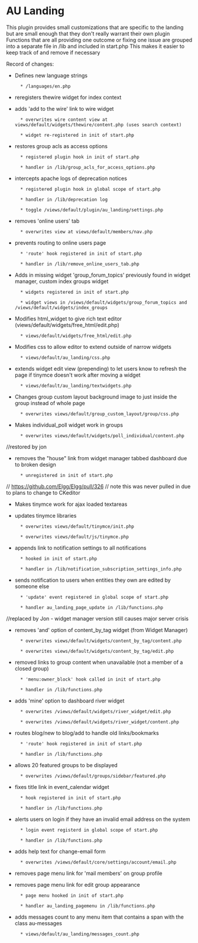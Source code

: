 # AU Landing

This plugin provides small customizations that are specific to the landing but are small enough that they don't really warrant their own plugin
Functions that are all providing one outcome or fixing one issue are grouped into a separate file in /lib and included in start.php
This makes it easier to keep track of and remove if necessary

Record of changes:

- Defines new language strings

		* /languages/en.php

		
- reregisters thewire widget for index context
- adds 'add to the wire' link to wire widget

		* overwrites wire content view at views/default/widgets/thewire/content.php (uses search context)

		* widget re-registered in init of start.php

		
- restores group acls as access options

		* registered plugin hook in init of start.php

		* handler in /lib/group_acls_for_access_options.php

		
- intercepts apache logs of deprecation notices

		* registered plugin hook in global scope of start.php

		* handler in /lib/deprecation log

		* toggle /views/default/plugin/au_landing/settings.php

		
- removes 'online users' tab

		* overwrites view at views/default/members/nav.php
		
		
- prevents routing to online users page

		* 'route' hook registered in init of start.php

		* handler in /lib/remove_online_users_tab.php

		
- Adds in missing widget 'group_forum_topics' previously found in widget manager, custom index groups widget

		* widgets registered in init of start.php

		* widget views in /views/default/widgets/group_forum_topics and /views/default/widgets/index_groups

		
- Modifies html_widget to give rich text editor (views/default/widgets/free_html/edit.php)

		* views/default/widgets/free_html/edit.php
		
		
- Modifies css to allow editor to extend outside of narrow widgets

		* views/default/au_landing/css.php
		
		
- extends widget edit view (prepending) to let users know to refresh the page if tinymce doesn't work after moving a widget

		* views/default/au_landing/textwidgets.php

		
- Changes group custom layout background image to just inside the group instead of whole page

		* overwrites views/default/group_custom_layout/group/css.php

		
- Makes individual_poll widget work in groups

		* overwrites views/default/widgets/poll_individual/content.php

//restored by jon		
- removes the "house" link from widget manager tabbed dashboard due to broken design

		* unregistered in init of start.php

		
// https://github.com/Elgg/Elgg/pull/326
// note this was never pulled in due to plans to change to CKeditor
- Makes tinymce work for ajax loaded textareas
- updates tinymce libraries

		* overwrites views/default/tinymce/init.php

		* overwrites views/default/js/tinymce.php

		
- appends link to notification settings to all notifications

		* hooked in init of start.php

		* handler in /lib/notification_subscription_settings_info.php
		

- sends notification to users when entities they own are edited by someone else

		* 'update' event registered in global scope of start.php

		* handler au_landing_page_update in /lib/functions.php
		
//replaced by Jon - widget manager version still causes major server crisis
- removes 'and' option of content_by_tag widget (from Widget Manager)

		* overwrites views/default/widgets/content_by_tag/content.php

		* overwrites views/default/widgets/content_by_tag/edit.php
		

- removed links to group content when unavailable (not a member of a closed group)

		* 'menu:owner_block' hook called in init of start.php

		* handler in /lib/functions.php
		

- adds 'mine' option to dashboard river widget

		* overwrites /views/default/widgets/river_widget/edit.php

		* overwrites /views/default/widgets/river_widget/content.php
		

- routes blog/new to blog/add to handle old links/bookmarks

		* 'route' hook registered in init of start.php

		* handler in /lib/functions.php
		

- allows 20 featured groups to be displayed

		* overwrites /views/default/groups/sidebar/featured.php
		

- fixes title link in event_calendar widget

		* hook registered in init of start.php

		* handler in /lib/functions.php


- alerts users on login if they have an invalid email address on the system

		* login event registerd in global scope of start.php

		* handler in /lib/functions.php


- adds help text for change-email form

		* overwrites /views/default/core/settings/account/email.php

		
- removes page menu link for 'mail members' on group profile

- removes page menu link for edit group appearance

		* page menu hooked in init of start.php

		* handler au_landing_pagemenu in /lib/functions.php

		
- adds messages count to any menu item that contains a span with the class au-messages

		* views/default/au_landing/messages_count.php
		
